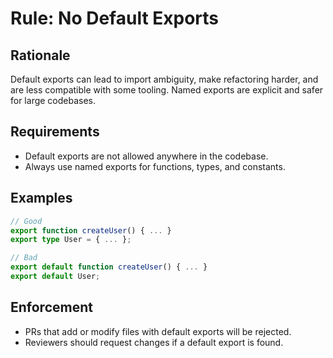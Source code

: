 # Rule: No Default Exports

## Rationale
Default exports can lead to import ambiguity, make refactoring harder, and are less compatible with some tooling. Named exports are explicit and safer for large codebases.

## Requirements
- Default exports are not allowed anywhere in the codebase.
- Always use named exports for functions, types, and constants.

## Examples
```ts
// Good
export function createUser() { ... }
export type User = { ... };

// Bad
export default function createUser() { ... }
export default User;
```

## Enforcement
- PRs that add or modify files with default exports will be rejected.
- Reviewers should request changes if a default export is found. 